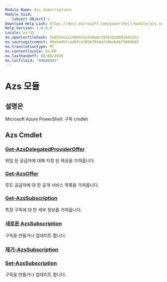 ```yaml
---
Module Name: Azs.Subscriptions
Module Guid:
  '[object Object]': 
Download Help Link: https://docs.microsoft.com/powershell/module/azs.subscriptions
Help Version: 1.0.0.0
Locale: en-US
ms.openlocfilehash: fe85d4ea114b6b5dcb30e0c39543b20d81bdc253
ms.sourcegitcommit: 09eb4dbfcad6fce303b793dafe9bebdef589db03
ms.translationtype: MT
ms.contentlocale: ko-KR
ms.lasthandoff: 08/08/2020
ms.locfileid: "94046843"
---
```

# Azs 모듈
## 설명은
Microsoft Azure PowerShell: 구독 cmdlet

## Azs Cmdlet
### [Get-AzsDelegatedProviderOffer](Get-AzsDelegatedProviderOffer.md)
위임 된 공급자에 대해 지정 된 제공을 가져옵니다.

### [Get-AzsOffer](Get-AzsOffer.md)
루트 공급자에 대 한 공개 서비스 목록을 가져옵니다.

### [Get-AzsSubscription](Get-AzsSubscription.md)
특정 구독에 대 한 세부 정보를 가져옵니다.

### [새로운 AzsSubscription](New-AzsSubscription.md)
구독을 만들거나 업데이트 합니다.

### [제거-AzsSubscription](Remove-AzsSubscription.md)


### [Set-AzsSubscription](Set-AzsSubscription.md)
구독을 만들거나 업데이트 합니다.

